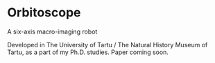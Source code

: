 # Orbitoscope
A six-axis macro-imaging robot

Developed in The University of Tartu / The Natural History Museum of Tartu, as a part of my Ph.D. studies. Paper coming soon.
